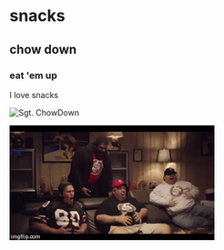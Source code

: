 # snacks

## chow down

### eat 'em up

I love snacks

![Sgt. ChowDown](https://i.pinimg.com/736x/1b/ee/dd/1beedd8fa3673370cdbe8227b0665463.jpg)

![Snack Buddies](resources/snacks.gif "Gotta have my snacks!")
